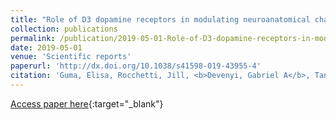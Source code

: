 ```yaml
---
title: "Role of D3 dopamine receptors in modulating neuroanatomical changes in response to antipsychotic administration"
collection: publications
permalink: /publication/2019-05-01-Role-of-D3-dopamine-receptors-in-modulating-neuroanatomical-changes-in-response-to-antipsychotic-administration
date: 2019-05-01
venue: 'Scientific reports'
paperurl: 'http://dx.doi.org/10.1038/s41598-019-43955-4'
citation: 'Guma, Elisa, Rocchetti, Jill, <b>Devenyi, Gabriel A</b>, Tanti, Arnaud, Mathieu, Axel P, Lerch, Jason P, Elgbeili, Guillaume, Courcot, Blandine, Mechawar, Naguib, Chakravarty, M Mallar, Giros, Bruno, &quot;Role of D3 dopamine receptors in modulating neuroanatomical changes in response to antipsychotic administration.&quot; Scientific reports, 2019.'
---
```

[Access paper here](http://dx.doi.org/10.1038/s41598-019-43955-4){:target="_blank"}
